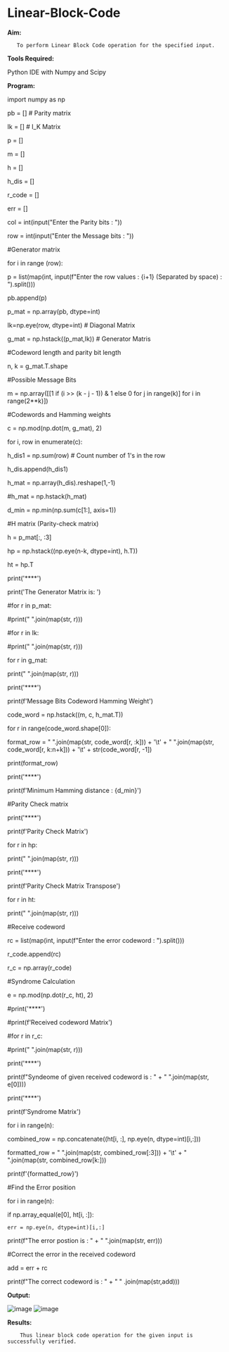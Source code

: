 # Linear-Block-Code
**Aim:**

       To perform Linear Block Code operation for the specified input.

**Tools Required:**

Python IDE with Numpy and Scipy

**Program:**

import numpy as np

pb = [] # Parity matrix

Ik = [] # I_K Matrix

p = []

m = []

h = []

h_dis = []

r_code = []

err = []

col = int(input("Enter the Parity bits : "))

row = int(input("Enter the Message bits : "))

#Generator matrix

for i in range (row):

  p = list(map(int, input(f"Enter the row values : {i+1} (Separated by space) : ").split()))
  
  pb.append(p)

p_mat = np.array(pb, dtype=int)

Ik=np.eye(row, dtype=int) # Diagonal Matrix

g_mat = np.hstack((p_mat,Ik)) # Generator Matris

#Codeword length and parity bit length

n, k = g_mat.T.shape

#Possible Message Bits

m = np.array([[1 if (i >> (k - j - 1)) & 1 else 0 for j in range(k)] for i in range(2**k)])

#Codewords and Hamming weights

c = np.mod(np.dot(m, g_mat), 2)

for i, row in enumerate(c):

  h_dis1 = np.sum(row) # Count number of 1's in the row
  
  h_dis.append(h_dis1)

h_mat = np.array(h_dis).reshape(1,-1)

#h_mat = np.hstack(h_mat)

d_min = np.min(np.sum(c[1:], axis=1))

#H matrix (Parity-check matrix)

h = p_mat[:, :3]

hp = np.hstack((np.eye(n-k, dtype=int), h.T))

ht = hp.T

print('****')

print('The Generator Matrix is: ')

#for r in p_mat: 

#print(" ".join(map(str, r)))

#for r in Ik: 

#print(" ".join(map(str, r)))

for r in g_mat: 

  print(" ".join(map(str, r)))

print('****')

print(f'Message Bits  Codeword   Hamming Weight')

code_word = np.hstack((m, c, h_mat.T))

for r in range(code_word.shape[0]):

  format_row = " ".join(map(str, code_word[r, :k])) + '\t' + " ".join(map(str, code_word[r, k:n+k])) + '\t' + str(code_word[r, -1])
  
  print(format_row)

print('****')

print(f'Minimum Hamming distance : {d_min}')

#Parity Check matrix

print('****')

print(f'Parity Check Matrix')

for r in hp:

  print(" ".join(map(str, r)))

print('****')

print(f'Parity Check Matrix Transpose')

for r in ht:

  print(" ".join(map(str, r)))

#Receive codeword

rc = list(map(int, input(f"Enter the error codeword : ").split()))

r_code.append(rc)

r_c = np.array(r_code)

#Syndrome Calculation

e = np.mod(np.dot(r_c, ht), 2)

#print('****')

#print(f'Received codeword Matrix')

#for r in r_c:

#print(" ".join(map(str, r)))

print('****')

print(f"Syndeome of given received codeword is : " + " ".join(map(str, e[0])))

print('****')

print(f'Syndrome Matrix')

for i in range(n):

  combined_row = np.concatenate((ht[i, :], np.eye(n, dtype=int)[i,:]))
  
  formatted_row = " ".join(map(str, combined_row[:3])) + '\t' + " ".join(map(str, combined_row[k:]))
  
  print(f'{formatted_row}')

#Find the Error position

for i in range(n):

  if np.array_equal(e[0], ht[i, :]):
  
    err = np.eye(n, dtype=int)[i,:]

print(f"The error postion is : " + " ".join(map(str, err)))

#Correct the error in the received codeword

add = err + rc

print(f"The correct codeword is : " + " " .join(map(str,add)))

**Output:**

![image](https://github.com/user-attachments/assets/0fe157d4-a6f2-4bcf-be81-7a6c4476e78c)
![image](https://github.com/user-attachments/assets/35ab6967-06a5-4eda-bd4d-3829418ac82b)


**Results:**

        Thus linear block code operation for the given input is successfully verified.

